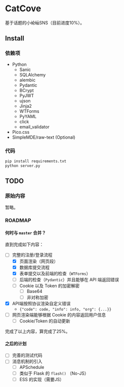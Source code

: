 # CatCove

基于话题的小~~论坛~~SNS（目前进度10%）。

## Install

### 依赖项

- Python
  - Sanic
  - SQLAlchemy
  - alembic
  - Pydantic
  - BCrypt
  - PyJWT
  - ujson
  - Jinja2
  - WTForms
  - PyYAML
  - click
  - email_validator
- Pico.css
- SimpleMDE/raw-text (Optional)

### 代码

```bash
pip install requirements.txt
python server.py
```

## TODO

### 原始内容

暂略。

### ROADMAP

#### 何时与 `master` 合并？

直到完成如下内容：

- [ ] 完整的注册/登录流程
  - [x] 页面渲染（网页段）
  - [x] 数据库提交流程
  - [x] 表单提交以及前端的检查（`WTForms`）
  - [ ] 后端的检查（`Pydantic`）并且能够在 API 端返回错误
  - [ ] Cookie 以及 Token 的加密解密
    - [ ] Base64
    - [ ] 非对称加密
- [x] API端按照协议渲染自定义错误
  - `{"code": code, "info": info, "org": {...}}`
- [ ] 网页渲染端能够根据 Cookie 的内容返回用户信息
  - [ ] Cookie/Token 的自动更新

完成了以上内容，算完成了25%。

#### 之后的计划

- [ ] 完善的测试代码
- [ ] 消息机制的引入
  - [ ] APSchedule
  - [ ] 类似于 Flask 的 `flash()` （No-JS）
  - [ ] ESS 的实现（需要JS）

